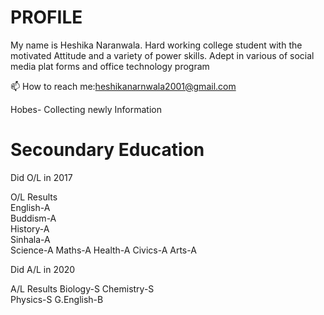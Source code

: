 
# PROFILE
My name is  Heshika Naranwala. Hard working college student with the motivated Attitude and a variety of power skills. Adept in various of social media plat forms and office technology program

📫 How to reach me:heshikanarnwala2001@gmail.com

 Hobes- Collecting newly Information
 
 # Secoundary Education
 
Did O/L in 2017                          

O/L Results                               
  English-A                                
  Buddism-A                                
  History-A                                
  Sinhala-A                                          
  Science-A 
  Maths-A 
  Health-A 
  Civics-A 
  Arts-A 
  
Did A/L in 2020

A/L Results 
  Biology-S 
  Chemistry-S  
  Physics-S 
  G.English-B    
   


